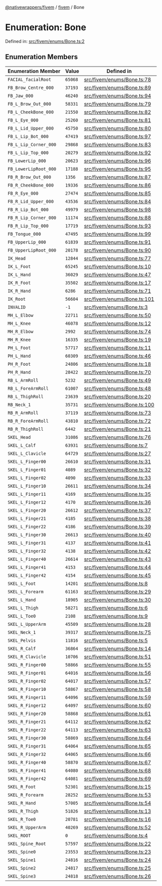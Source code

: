 [@nativewrappers/fivem](../../README.md) / [fivem](../README.md) / Bone

# Enumeration: Bone

Defined in: [src/fivem/enums/Bone.ts:2](https://github.com/nativewrappers/nativewrappers/blob/b3515708998f90e7d7096e3fffccb36c69d6b942/src/fivem/enums/Bone.ts#L2)

## Enumeration Members

| Enumeration Member | Value | Defined in |
| ------ | ------ | ------ |
| <a id="facial_facialroot"></a> `FACIAL_facialRoot` | `65068` | [src/fivem/enums/Bone.ts:78](https://github.com/nativewrappers/nativewrappers/blob/b3515708998f90e7d7096e3fffccb36c69d6b942/src/fivem/enums/Bone.ts#L78) |
| <a id="fb_brow_centre_000"></a> `FB_Brow_Centre_000` | `37193` | [src/fivem/enums/Bone.ts:89](https://github.com/nativewrappers/nativewrappers/blob/b3515708998f90e7d7096e3fffccb36c69d6b942/src/fivem/enums/Bone.ts#L89) |
| <a id="fb_jaw_000"></a> `FB_Jaw_000` | `46240` | [src/fivem/enums/Bone.ts:94](https://github.com/nativewrappers/nativewrappers/blob/b3515708998f90e7d7096e3fffccb36c69d6b942/src/fivem/enums/Bone.ts#L94) |
| <a id="fb_l_brow_out_000"></a> `FB_L_Brow_Out_000` | `58331` | [src/fivem/enums/Bone.ts:79](https://github.com/nativewrappers/nativewrappers/blob/b3515708998f90e7d7096e3fffccb36c69d6b942/src/fivem/enums/Bone.ts#L79) |
| <a id="fb_l_cheekbone_000"></a> `FB_L_CheekBone_000` | `21550` | [src/fivem/enums/Bone.ts:82](https://github.com/nativewrappers/nativewrappers/blob/b3515708998f90e7d7096e3fffccb36c69d6b942/src/fivem/enums/Bone.ts#L82) |
| <a id="fb_l_eye_000"></a> `FB_L_Eye_000` | `25260` | [src/fivem/enums/Bone.ts:81](https://github.com/nativewrappers/nativewrappers/blob/b3515708998f90e7d7096e3fffccb36c69d6b942/src/fivem/enums/Bone.ts#L81) |
| <a id="fb_l_lid_upper_000"></a> `FB_L_Lid_Upper_000` | `45750` | [src/fivem/enums/Bone.ts:80](https://github.com/nativewrappers/nativewrappers/blob/b3515708998f90e7d7096e3fffccb36c69d6b942/src/fivem/enums/Bone.ts#L80) |
| <a id="fb_l_lip_bot_000"></a> `FB_L_Lip_Bot_000` | `47419` | [src/fivem/enums/Bone.ts:97](https://github.com/nativewrappers/nativewrappers/blob/b3515708998f90e7d7096e3fffccb36c69d6b942/src/fivem/enums/Bone.ts#L97) |
| <a id="fb_l_lip_corner_000"></a> `FB_L_Lip_Corner_000` | `29868` | [src/fivem/enums/Bone.ts:83](https://github.com/nativewrappers/nativewrappers/blob/b3515708998f90e7d7096e3fffccb36c69d6b942/src/fivem/enums/Bone.ts#L83) |
| <a id="fb_l_lip_top_000"></a> `FB_L_Lip_Top_000` | `20279` | [src/fivem/enums/Bone.ts:92](https://github.com/nativewrappers/nativewrappers/blob/b3515708998f90e7d7096e3fffccb36c69d6b942/src/fivem/enums/Bone.ts#L92) |
| <a id="fb_lowerlip_000"></a> `FB_LowerLip_000` | `20623` | [src/fivem/enums/Bone.ts:96](https://github.com/nativewrappers/nativewrappers/blob/b3515708998f90e7d7096e3fffccb36c69d6b942/src/fivem/enums/Bone.ts#L96) |
| <a id="fb_lowerliproot_000"></a> `FB_LowerLipRoot_000` | `17188` | [src/fivem/enums/Bone.ts:95](https://github.com/nativewrappers/nativewrappers/blob/b3515708998f90e7d7096e3fffccb36c69d6b942/src/fivem/enums/Bone.ts#L95) |
| <a id="fb_r_brow_out_000"></a> `FB_R_Brow_Out_000` | `1356` | [src/fivem/enums/Bone.ts:87](https://github.com/nativewrappers/nativewrappers/blob/b3515708998f90e7d7096e3fffccb36c69d6b942/src/fivem/enums/Bone.ts#L87) |
| <a id="fb_r_cheekbone_000"></a> `FB_R_CheekBone_000` | `19336` | [src/fivem/enums/Bone.ts:86](https://github.com/nativewrappers/nativewrappers/blob/b3515708998f90e7d7096e3fffccb36c69d6b942/src/fivem/enums/Bone.ts#L86) |
| <a id="fb_r_eye_000"></a> `FB_R_Eye_000` | `27474` | [src/fivem/enums/Bone.ts:85](https://github.com/nativewrappers/nativewrappers/blob/b3515708998f90e7d7096e3fffccb36c69d6b942/src/fivem/enums/Bone.ts#L85) |
| <a id="fb_r_lid_upper_000"></a> `FB_R_Lid_Upper_000` | `43536` | [src/fivem/enums/Bone.ts:84](https://github.com/nativewrappers/nativewrappers/blob/b3515708998f90e7d7096e3fffccb36c69d6b942/src/fivem/enums/Bone.ts#L84) |
| <a id="fb_r_lip_bot_000"></a> `FB_R_Lip_Bot_000` | `49979` | [src/fivem/enums/Bone.ts:98](https://github.com/nativewrappers/nativewrappers/blob/b3515708998f90e7d7096e3fffccb36c69d6b942/src/fivem/enums/Bone.ts#L98) |
| <a id="fb_r_lip_corner_000"></a> `FB_R_Lip_Corner_000` | `11174` | [src/fivem/enums/Bone.ts:88](https://github.com/nativewrappers/nativewrappers/blob/b3515708998f90e7d7096e3fffccb36c69d6b942/src/fivem/enums/Bone.ts#L88) |
| <a id="fb_r_lip_top_000"></a> `FB_R_Lip_Top_000` | `17719` | [src/fivem/enums/Bone.ts:93](https://github.com/nativewrappers/nativewrappers/blob/b3515708998f90e7d7096e3fffccb36c69d6b942/src/fivem/enums/Bone.ts#L93) |
| <a id="fb_tongue_000"></a> `FB_Tongue_000` | `47495` | [src/fivem/enums/Bone.ts:99](https://github.com/nativewrappers/nativewrappers/blob/b3515708998f90e7d7096e3fffccb36c69d6b942/src/fivem/enums/Bone.ts#L99) |
| <a id="fb_upperlip_000"></a> `FB_UpperLip_000` | `61839` | [src/fivem/enums/Bone.ts:91](https://github.com/nativewrappers/nativewrappers/blob/b3515708998f90e7d7096e3fffccb36c69d6b942/src/fivem/enums/Bone.ts#L91) |
| <a id="fb_upperliproot_000"></a> `FB_UpperLipRoot_000` | `20178` | [src/fivem/enums/Bone.ts:90](https://github.com/nativewrappers/nativewrappers/blob/b3515708998f90e7d7096e3fffccb36c69d6b942/src/fivem/enums/Bone.ts#L90) |
| <a id="ik_head"></a> `IK_Head` | `12844` | [src/fivem/enums/Bone.ts:77](https://github.com/nativewrappers/nativewrappers/blob/b3515708998f90e7d7096e3fffccb36c69d6b942/src/fivem/enums/Bone.ts#L77) |
| <a id="ik_l_foot"></a> `IK_L_Foot` | `65245` | [src/fivem/enums/Bone.ts:10](https://github.com/nativewrappers/nativewrappers/blob/b3515708998f90e7d7096e3fffccb36c69d6b942/src/fivem/enums/Bone.ts#L10) |
| <a id="ik_l_hand"></a> `IK_L_Hand` | `36029` | [src/fivem/enums/Bone.ts:47](https://github.com/nativewrappers/nativewrappers/blob/b3515708998f90e7d7096e3fffccb36c69d6b942/src/fivem/enums/Bone.ts#L47) |
| <a id="ik_r_foot"></a> `IK_R_Foot` | `35502` | [src/fivem/enums/Bone.ts:17](https://github.com/nativewrappers/nativewrappers/blob/b3515708998f90e7d7096e3fffccb36c69d6b942/src/fivem/enums/Bone.ts#L17) |
| <a id="ik_r_hand"></a> `IK_R_Hand` | `6286` | [src/fivem/enums/Bone.ts:71](https://github.com/nativewrappers/nativewrappers/blob/b3515708998f90e7d7096e3fffccb36c69d6b942/src/fivem/enums/Bone.ts#L71) |
| <a id="ik_root"></a> `IK_Root` | `56604` | [src/fivem/enums/Bone.ts:101](https://github.com/nativewrappers/nativewrappers/blob/b3515708998f90e7d7096e3fffccb36c69d6b942/src/fivem/enums/Bone.ts#L101) |
| <a id="invalid"></a> `INVALID` | `-1` | [src/fivem/enums/Bone.ts:3](https://github.com/nativewrappers/nativewrappers/blob/b3515708998f90e7d7096e3fffccb36c69d6b942/src/fivem/enums/Bone.ts#L3) |
| <a id="mh_l_elbow"></a> `MH_L_Elbow` | `22711` | [src/fivem/enums/Bone.ts:50](https://github.com/nativewrappers/nativewrappers/blob/b3515708998f90e7d7096e3fffccb36c69d6b942/src/fivem/enums/Bone.ts#L50) |
| <a id="mh_l_knee"></a> `MH_L_Knee` | `46078` | [src/fivem/enums/Bone.ts:12](https://github.com/nativewrappers/nativewrappers/blob/b3515708998f90e7d7096e3fffccb36c69d6b942/src/fivem/enums/Bone.ts#L12) |
| <a id="mh_r_elbow"></a> `MH_R_Elbow` | `2992` | [src/fivem/enums/Bone.ts:74](https://github.com/nativewrappers/nativewrappers/blob/b3515708998f90e7d7096e3fffccb36c69d6b942/src/fivem/enums/Bone.ts#L74) |
| <a id="mh_r_knee"></a> `MH_R_Knee` | `16335` | [src/fivem/enums/Bone.ts:19](https://github.com/nativewrappers/nativewrappers/blob/b3515708998f90e7d7096e3fffccb36c69d6b942/src/fivem/enums/Bone.ts#L19) |
| <a id="ph_l_foot"></a> `PH_L_Foot` | `57717` | [src/fivem/enums/Bone.ts:11](https://github.com/nativewrappers/nativewrappers/blob/b3515708998f90e7d7096e3fffccb36c69d6b942/src/fivem/enums/Bone.ts#L11) |
| <a id="ph_l_hand"></a> `PH_L_Hand` | `60309` | [src/fivem/enums/Bone.ts:46](https://github.com/nativewrappers/nativewrappers/blob/b3515708998f90e7d7096e3fffccb36c69d6b942/src/fivem/enums/Bone.ts#L46) |
| <a id="ph_r_foot"></a> `PH_R_Foot` | `24806` | [src/fivem/enums/Bone.ts:18](https://github.com/nativewrappers/nativewrappers/blob/b3515708998f90e7d7096e3fffccb36c69d6b942/src/fivem/enums/Bone.ts#L18) |
| <a id="ph_r_hand"></a> `PH_R_Hand` | `28422` | [src/fivem/enums/Bone.ts:70](https://github.com/nativewrappers/nativewrappers/blob/b3515708998f90e7d7096e3fffccb36c69d6b942/src/fivem/enums/Bone.ts#L70) |
| <a id="rb_l_armroll"></a> `RB_L_ArmRoll` | `5232` | [src/fivem/enums/Bone.ts:49](https://github.com/nativewrappers/nativewrappers/blob/b3515708998f90e7d7096e3fffccb36c69d6b942/src/fivem/enums/Bone.ts#L49) |
| <a id="rb_l_forearmroll"></a> `RB_L_ForeArmRoll` | `61007` | [src/fivem/enums/Bone.ts:48](https://github.com/nativewrappers/nativewrappers/blob/b3515708998f90e7d7096e3fffccb36c69d6b942/src/fivem/enums/Bone.ts#L48) |
| <a id="rb_l_thighroll"></a> `RB_L_ThighRoll` | `23639` | [src/fivem/enums/Bone.ts:20](https://github.com/nativewrappers/nativewrappers/blob/b3515708998f90e7d7096e3fffccb36c69d6b942/src/fivem/enums/Bone.ts#L20) |
| <a id="rb_neck_1"></a> `RB_Neck_1` | `35731` | [src/fivem/enums/Bone.ts:100](https://github.com/nativewrappers/nativewrappers/blob/b3515708998f90e7d7096e3fffccb36c69d6b942/src/fivem/enums/Bone.ts#L100) |
| <a id="rb_r_armroll"></a> `RB_R_ArmRoll` | `37119` | [src/fivem/enums/Bone.ts:73](https://github.com/nativewrappers/nativewrappers/blob/b3515708998f90e7d7096e3fffccb36c69d6b942/src/fivem/enums/Bone.ts#L73) |
| <a id="rb_r_forearmroll"></a> `RB_R_ForeArmRoll` | `43810` | [src/fivem/enums/Bone.ts:72](https://github.com/nativewrappers/nativewrappers/blob/b3515708998f90e7d7096e3fffccb36c69d6b942/src/fivem/enums/Bone.ts#L72) |
| <a id="rb_r_thighroll"></a> `RB_R_ThighRoll` | `6442` | [src/fivem/enums/Bone.ts:21](https://github.com/nativewrappers/nativewrappers/blob/b3515708998f90e7d7096e3fffccb36c69d6b942/src/fivem/enums/Bone.ts#L21) |
| <a id="skel_head"></a> `SKEL_Head` | `31086` | [src/fivem/enums/Bone.ts:76](https://github.com/nativewrappers/nativewrappers/blob/b3515708998f90e7d7096e3fffccb36c69d6b942/src/fivem/enums/Bone.ts#L76) |
| <a id="skel_l_calf"></a> `SKEL_L_Calf` | `63931` | [src/fivem/enums/Bone.ts:7](https://github.com/nativewrappers/nativewrappers/blob/b3515708998f90e7d7096e3fffccb36c69d6b942/src/fivem/enums/Bone.ts#L7) |
| <a id="skel_l_clavicle"></a> `SKEL_L_Clavicle` | `64729` | [src/fivem/enums/Bone.ts:27](https://github.com/nativewrappers/nativewrappers/blob/b3515708998f90e7d7096e3fffccb36c69d6b942/src/fivem/enums/Bone.ts#L27) |
| <a id="skel_l_finger00"></a> `SKEL_L_Finger00` | `26610` | [src/fivem/enums/Bone.ts:31](https://github.com/nativewrappers/nativewrappers/blob/b3515708998f90e7d7096e3fffccb36c69d6b942/src/fivem/enums/Bone.ts#L31) |
| <a id="skel_l_finger01"></a> `SKEL_L_Finger01` | `4089` | [src/fivem/enums/Bone.ts:32](https://github.com/nativewrappers/nativewrappers/blob/b3515708998f90e7d7096e3fffccb36c69d6b942/src/fivem/enums/Bone.ts#L32) |
| <a id="skel_l_finger02"></a> `SKEL_L_Finger02` | `4090` | [src/fivem/enums/Bone.ts:33](https://github.com/nativewrappers/nativewrappers/blob/b3515708998f90e7d7096e3fffccb36c69d6b942/src/fivem/enums/Bone.ts#L33) |
| <a id="skel_l_finger10"></a> `SKEL_L_Finger10` | `26611` | [src/fivem/enums/Bone.ts:34](https://github.com/nativewrappers/nativewrappers/blob/b3515708998f90e7d7096e3fffccb36c69d6b942/src/fivem/enums/Bone.ts#L34) |
| <a id="skel_l_finger11"></a> `SKEL_L_Finger11` | `4169` | [src/fivem/enums/Bone.ts:35](https://github.com/nativewrappers/nativewrappers/blob/b3515708998f90e7d7096e3fffccb36c69d6b942/src/fivem/enums/Bone.ts#L35) |
| <a id="skel_l_finger12"></a> `SKEL_L_Finger12` | `4170` | [src/fivem/enums/Bone.ts:36](https://github.com/nativewrappers/nativewrappers/blob/b3515708998f90e7d7096e3fffccb36c69d6b942/src/fivem/enums/Bone.ts#L36) |
| <a id="skel_l_finger20"></a> `SKEL_L_Finger20` | `26612` | [src/fivem/enums/Bone.ts:37](https://github.com/nativewrappers/nativewrappers/blob/b3515708998f90e7d7096e3fffccb36c69d6b942/src/fivem/enums/Bone.ts#L37) |
| <a id="skel_l_finger21"></a> `SKEL_L_Finger21` | `4185` | [src/fivem/enums/Bone.ts:38](https://github.com/nativewrappers/nativewrappers/blob/b3515708998f90e7d7096e3fffccb36c69d6b942/src/fivem/enums/Bone.ts#L38) |
| <a id="skel_l_finger22"></a> `SKEL_L_Finger22` | `4186` | [src/fivem/enums/Bone.ts:39](https://github.com/nativewrappers/nativewrappers/blob/b3515708998f90e7d7096e3fffccb36c69d6b942/src/fivem/enums/Bone.ts#L39) |
| <a id="skel_l_finger30"></a> `SKEL_L_Finger30` | `26613` | [src/fivem/enums/Bone.ts:40](https://github.com/nativewrappers/nativewrappers/blob/b3515708998f90e7d7096e3fffccb36c69d6b942/src/fivem/enums/Bone.ts#L40) |
| <a id="skel_l_finger31"></a> `SKEL_L_Finger31` | `4137` | [src/fivem/enums/Bone.ts:41](https://github.com/nativewrappers/nativewrappers/blob/b3515708998f90e7d7096e3fffccb36c69d6b942/src/fivem/enums/Bone.ts#L41) |
| <a id="skel_l_finger32"></a> `SKEL_L_Finger32` | `4138` | [src/fivem/enums/Bone.ts:42](https://github.com/nativewrappers/nativewrappers/blob/b3515708998f90e7d7096e3fffccb36c69d6b942/src/fivem/enums/Bone.ts#L42) |
| <a id="skel_l_finger40"></a> `SKEL_L_Finger40` | `26614` | [src/fivem/enums/Bone.ts:43](https://github.com/nativewrappers/nativewrappers/blob/b3515708998f90e7d7096e3fffccb36c69d6b942/src/fivem/enums/Bone.ts#L43) |
| <a id="skel_l_finger41"></a> `SKEL_L_Finger41` | `4153` | [src/fivem/enums/Bone.ts:44](https://github.com/nativewrappers/nativewrappers/blob/b3515708998f90e7d7096e3fffccb36c69d6b942/src/fivem/enums/Bone.ts#L44) |
| <a id="skel_l_finger42"></a> `SKEL_L_Finger42` | `4154` | [src/fivem/enums/Bone.ts:45](https://github.com/nativewrappers/nativewrappers/blob/b3515708998f90e7d7096e3fffccb36c69d6b942/src/fivem/enums/Bone.ts#L45) |
| <a id="skel_l_foot"></a> `SKEL_L_Foot` | `14201` | [src/fivem/enums/Bone.ts:8](https://github.com/nativewrappers/nativewrappers/blob/b3515708998f90e7d7096e3fffccb36c69d6b942/src/fivem/enums/Bone.ts#L8) |
| <a id="skel_l_forearm"></a> `SKEL_L_Forearm` | `61163` | [src/fivem/enums/Bone.ts:29](https://github.com/nativewrappers/nativewrappers/blob/b3515708998f90e7d7096e3fffccb36c69d6b942/src/fivem/enums/Bone.ts#L29) |
| <a id="skel_l_hand"></a> `SKEL_L_Hand` | `18905` | [src/fivem/enums/Bone.ts:30](https://github.com/nativewrappers/nativewrappers/blob/b3515708998f90e7d7096e3fffccb36c69d6b942/src/fivem/enums/Bone.ts#L30) |
| <a id="skel_l_thigh"></a> `SKEL_L_Thigh` | `58271` | [src/fivem/enums/Bone.ts:6](https://github.com/nativewrappers/nativewrappers/blob/b3515708998f90e7d7096e3fffccb36c69d6b942/src/fivem/enums/Bone.ts#L6) |
| <a id="skel_l_toe0"></a> `SKEL_L_Toe0` | `2108` | [src/fivem/enums/Bone.ts:9](https://github.com/nativewrappers/nativewrappers/blob/b3515708998f90e7d7096e3fffccb36c69d6b942/src/fivem/enums/Bone.ts#L9) |
| <a id="skel_l_upperarm"></a> `SKEL_L_UpperArm` | `45509` | [src/fivem/enums/Bone.ts:28](https://github.com/nativewrappers/nativewrappers/blob/b3515708998f90e7d7096e3fffccb36c69d6b942/src/fivem/enums/Bone.ts#L28) |
| <a id="skel_neck_1"></a> `SKEL_Neck_1` | `39317` | [src/fivem/enums/Bone.ts:75](https://github.com/nativewrappers/nativewrappers/blob/b3515708998f90e7d7096e3fffccb36c69d6b942/src/fivem/enums/Bone.ts#L75) |
| <a id="skel_pelvis"></a> `SKEL_Pelvis` | `11816` | [src/fivem/enums/Bone.ts:5](https://github.com/nativewrappers/nativewrappers/blob/b3515708998f90e7d7096e3fffccb36c69d6b942/src/fivem/enums/Bone.ts#L5) |
| <a id="skel_r_calf"></a> `SKEL_R_Calf` | `36864` | [src/fivem/enums/Bone.ts:14](https://github.com/nativewrappers/nativewrappers/blob/b3515708998f90e7d7096e3fffccb36c69d6b942/src/fivem/enums/Bone.ts#L14) |
| <a id="skel_r_clavicle"></a> `SKEL_R_Clavicle` | `10706` | [src/fivem/enums/Bone.ts:51](https://github.com/nativewrappers/nativewrappers/blob/b3515708998f90e7d7096e3fffccb36c69d6b942/src/fivem/enums/Bone.ts#L51) |
| <a id="skel_r_finger00"></a> `SKEL_R_Finger00` | `58866` | [src/fivem/enums/Bone.ts:55](https://github.com/nativewrappers/nativewrappers/blob/b3515708998f90e7d7096e3fffccb36c69d6b942/src/fivem/enums/Bone.ts#L55) |
| <a id="skel_r_finger01"></a> `SKEL_R_Finger01` | `64016` | [src/fivem/enums/Bone.ts:56](https://github.com/nativewrappers/nativewrappers/blob/b3515708998f90e7d7096e3fffccb36c69d6b942/src/fivem/enums/Bone.ts#L56) |
| <a id="skel_r_finger02"></a> `SKEL_R_Finger02` | `64017` | [src/fivem/enums/Bone.ts:57](https://github.com/nativewrappers/nativewrappers/blob/b3515708998f90e7d7096e3fffccb36c69d6b942/src/fivem/enums/Bone.ts#L57) |
| <a id="skel_r_finger10"></a> `SKEL_R_Finger10` | `58867` | [src/fivem/enums/Bone.ts:58](https://github.com/nativewrappers/nativewrappers/blob/b3515708998f90e7d7096e3fffccb36c69d6b942/src/fivem/enums/Bone.ts#L58) |
| <a id="skel_r_finger11"></a> `SKEL_R_Finger11` | `64096` | [src/fivem/enums/Bone.ts:59](https://github.com/nativewrappers/nativewrappers/blob/b3515708998f90e7d7096e3fffccb36c69d6b942/src/fivem/enums/Bone.ts#L59) |
| <a id="skel_r_finger12"></a> `SKEL_R_Finger12` | `64097` | [src/fivem/enums/Bone.ts:60](https://github.com/nativewrappers/nativewrappers/blob/b3515708998f90e7d7096e3fffccb36c69d6b942/src/fivem/enums/Bone.ts#L60) |
| <a id="skel_r_finger20"></a> `SKEL_R_Finger20` | `58868` | [src/fivem/enums/Bone.ts:61](https://github.com/nativewrappers/nativewrappers/blob/b3515708998f90e7d7096e3fffccb36c69d6b942/src/fivem/enums/Bone.ts#L61) |
| <a id="skel_r_finger21"></a> `SKEL_R_Finger21` | `64112` | [src/fivem/enums/Bone.ts:62](https://github.com/nativewrappers/nativewrappers/blob/b3515708998f90e7d7096e3fffccb36c69d6b942/src/fivem/enums/Bone.ts#L62) |
| <a id="skel_r_finger22"></a> `SKEL_R_Finger22` | `64113` | [src/fivem/enums/Bone.ts:63](https://github.com/nativewrappers/nativewrappers/blob/b3515708998f90e7d7096e3fffccb36c69d6b942/src/fivem/enums/Bone.ts#L63) |
| <a id="skel_r_finger30"></a> `SKEL_R_Finger30` | `58869` | [src/fivem/enums/Bone.ts:64](https://github.com/nativewrappers/nativewrappers/blob/b3515708998f90e7d7096e3fffccb36c69d6b942/src/fivem/enums/Bone.ts#L64) |
| <a id="skel_r_finger31"></a> `SKEL_R_Finger31` | `64064` | [src/fivem/enums/Bone.ts:65](https://github.com/nativewrappers/nativewrappers/blob/b3515708998f90e7d7096e3fffccb36c69d6b942/src/fivem/enums/Bone.ts#L65) |
| <a id="skel_r_finger32"></a> `SKEL_R_Finger32` | `64065` | [src/fivem/enums/Bone.ts:66](https://github.com/nativewrappers/nativewrappers/blob/b3515708998f90e7d7096e3fffccb36c69d6b942/src/fivem/enums/Bone.ts#L66) |
| <a id="skel_r_finger40"></a> `SKEL_R_Finger40` | `58870` | [src/fivem/enums/Bone.ts:67](https://github.com/nativewrappers/nativewrappers/blob/b3515708998f90e7d7096e3fffccb36c69d6b942/src/fivem/enums/Bone.ts#L67) |
| <a id="skel_r_finger41"></a> `SKEL_R_Finger41` | `64080` | [src/fivem/enums/Bone.ts:68](https://github.com/nativewrappers/nativewrappers/blob/b3515708998f90e7d7096e3fffccb36c69d6b942/src/fivem/enums/Bone.ts#L68) |
| <a id="skel_r_finger42"></a> `SKEL_R_Finger42` | `64081` | [src/fivem/enums/Bone.ts:69](https://github.com/nativewrappers/nativewrappers/blob/b3515708998f90e7d7096e3fffccb36c69d6b942/src/fivem/enums/Bone.ts#L69) |
| <a id="skel_r_foot"></a> `SKEL_R_Foot` | `52301` | [src/fivem/enums/Bone.ts:15](https://github.com/nativewrappers/nativewrappers/blob/b3515708998f90e7d7096e3fffccb36c69d6b942/src/fivem/enums/Bone.ts#L15) |
| <a id="skel_r_forearm"></a> `SKEL_R_Forearm` | `28252` | [src/fivem/enums/Bone.ts:53](https://github.com/nativewrappers/nativewrappers/blob/b3515708998f90e7d7096e3fffccb36c69d6b942/src/fivem/enums/Bone.ts#L53) |
| <a id="skel_r_hand"></a> `SKEL_R_Hand` | `57005` | [src/fivem/enums/Bone.ts:54](https://github.com/nativewrappers/nativewrappers/blob/b3515708998f90e7d7096e3fffccb36c69d6b942/src/fivem/enums/Bone.ts#L54) |
| <a id="skel_r_thigh"></a> `SKEL_R_Thigh` | `51826` | [src/fivem/enums/Bone.ts:13](https://github.com/nativewrappers/nativewrappers/blob/b3515708998f90e7d7096e3fffccb36c69d6b942/src/fivem/enums/Bone.ts#L13) |
| <a id="skel_r_toe0"></a> `SKEL_R_Toe0` | `20781` | [src/fivem/enums/Bone.ts:16](https://github.com/nativewrappers/nativewrappers/blob/b3515708998f90e7d7096e3fffccb36c69d6b942/src/fivem/enums/Bone.ts#L16) |
| <a id="skel_r_upperarm"></a> `SKEL_R_UpperArm` | `40269` | [src/fivem/enums/Bone.ts:52](https://github.com/nativewrappers/nativewrappers/blob/b3515708998f90e7d7096e3fffccb36c69d6b942/src/fivem/enums/Bone.ts#L52) |
| <a id="skel_root"></a> `SKEL_ROOT` | `0` | [src/fivem/enums/Bone.ts:4](https://github.com/nativewrappers/nativewrappers/blob/b3515708998f90e7d7096e3fffccb36c69d6b942/src/fivem/enums/Bone.ts#L4) |
| <a id="skel_spine_root"></a> `SKEL_Spine_Root` | `57597` | [src/fivem/enums/Bone.ts:22](https://github.com/nativewrappers/nativewrappers/blob/b3515708998f90e7d7096e3fffccb36c69d6b942/src/fivem/enums/Bone.ts#L22) |
| <a id="skel_spine0"></a> `SKEL_Spine0` | `23553` | [src/fivem/enums/Bone.ts:23](https://github.com/nativewrappers/nativewrappers/blob/b3515708998f90e7d7096e3fffccb36c69d6b942/src/fivem/enums/Bone.ts#L23) |
| <a id="skel_spine1"></a> `SKEL_Spine1` | `24816` | [src/fivem/enums/Bone.ts:24](https://github.com/nativewrappers/nativewrappers/blob/b3515708998f90e7d7096e3fffccb36c69d6b942/src/fivem/enums/Bone.ts#L24) |
| <a id="skel_spine2"></a> `SKEL_Spine2` | `24817` | [src/fivem/enums/Bone.ts:25](https://github.com/nativewrappers/nativewrappers/blob/b3515708998f90e7d7096e3fffccb36c69d6b942/src/fivem/enums/Bone.ts#L25) |
| <a id="skel_spine3"></a> `SKEL_Spine3` | `24818` | [src/fivem/enums/Bone.ts:26](https://github.com/nativewrappers/nativewrappers/blob/b3515708998f90e7d7096e3fffccb36c69d6b942/src/fivem/enums/Bone.ts#L26) |
